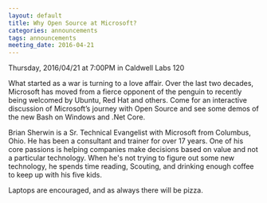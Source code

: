```yaml
---
layout: default
title: Why Open Source at Microsoft?
categories: announcements
tags: announcements
meeting_date: 2016-04-21
---
```


<!-- INSERT TEXT HERE -->
Thursday, 2016/04/21 at 7:00PM in Caldwell Labs 120

What started as a war is turning to a love affair. Over the last two decades, Microsoft has moved from a fierce opponent of the penguin to recently being welcomed by Ubuntu, Red Hat and others. Come for an interactive discussion of Microsoft’s journey with Open Source and see some demos of the new Bash on Windows and .Net Core.
 
Brian Sherwin is a Sr. Technical Evangelist with Microsoft from Columbus, Ohio. He has been a consultant and trainer for over 17 years. One of his core passions is helping companies make decisions based on value and not a particular technology. When he's not trying to figure out some new technology, he spends time reading, Scouting, and drinking enough coffee to keep up with his five kids. 

Laptops are encouraged, and as always there will be pizza.
<!-- DO NOT REMOVE -->
<!-- generated by _helpers/newPost.rb -->
